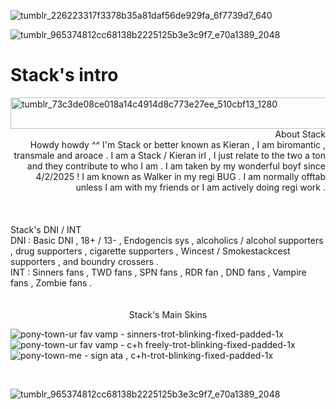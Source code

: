 ![tumblr_226223317f3378b35a81daf56de929fa_6f7739d7_640](https://github.com/user-attachments/assets/ae734030-1adf-4b67-8262-4ec777946fd7)

![tumblr_965374812cc68138b2225125b3e3c9f7_e70a1389_2048](https://github.com/user-attachments/assets/9106e48f-ed9c-4643-b253-6ba0ae4da0de)

# Stack's intro

<img width="1200" height="50" alt="tumblr_73c3de08ce018a14c4914d8c773e27ee_510cbf13_1280" src="https://github.com/user-attachments/assets/1670fdfe-7bf4-4550-b967-a7b3f2d2421e" />

<br>

<div align="right"> About Stack </div>
<div align="right"> Howdy howdy ^^ I'm Stack or better known as Kieran , I am biromantic , transmale and aroace . I am a Stack / Kieran irl , I just relate to the two a ton and they contribute to who I am . I am taken by my wonderful boyf since 4/2/2025 ! I am known as Walker in my regi BUG . I am normally offtab unless I am with my friends or I am actively doing regi work . </div>

<br>
<br>
<br>

<div align="left"> Stack's DNI / INT </div>
<div align="left"> DNI : Basic DNI , 18+ / 13- , Endogencis sys , alcoholics / alcohol supporters , drug supporters , cigarette supporters , Wincest / Smokestackcest supporters , and boundry crossers .
<div align="left"> INT : Sinners fans , TWD fans , SPN fans , RDR fan , DND fans , Vampire fans , Zombie fans .

<br>
<br>
<br>

<div align="center"> Stack's Main Skins </div>

![pony-town-ur fav vamp - sinners-trot-blinking-fixed-padded-1x](https://github.com/user-attachments/assets/2be6f4f4-c5a5-4570-96d6-03aed02c5d95) ![pony-town-ur fav vamp - c+h freely-trot-blinking-fixed-padded-1x](https://github.com/user-attachments/assets/667ae335-3fce-48eb-87c6-ec67ef580afb) ![pony-town-me - sign ata , c+h-trot-blinking-fixed-padded-1x](https://github.com/user-attachments/assets/ef8b9c62-c060-4b6a-ad10-a32a65a6c971)




<br>

![tumblr_965374812cc68138b2225125b3e3c9f7_e70a1389_2048](https://github.com/user-attachments/assets/4b894fa5-0b01-4c68-96c2-c060135297dd)
